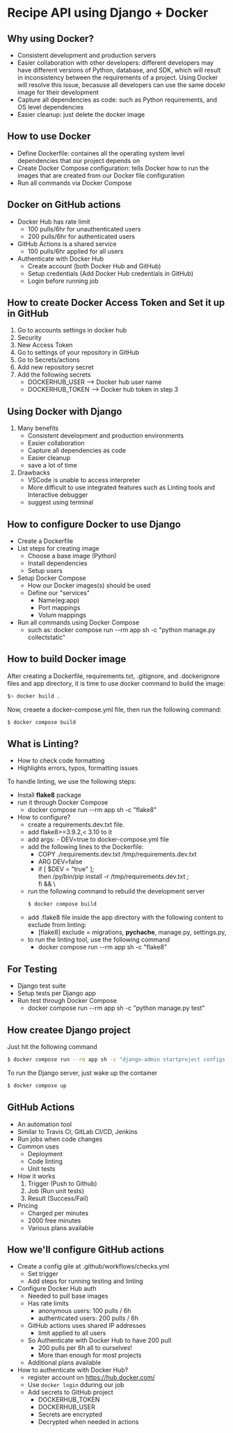 # Recipe API using Django + Docker

## Why using Docker?

- Consistent development and production servers
- Easier collaboration with other developers: different developers may have different versions of Python, database, and SDK, which will result in inconsistency between the requirements of a project. Using Docker will resolve this issue, becasuse all developers can use the same docekr image for their development
- Capture all dependencies as code: such as Python requirements, and OS level dependencies
- Easier cleanup: just delete the docker image

## How to use Docker

- Define Dockerfile: containes all the operating system level dependencies that our project depends on
- Create Docker Compose configuration: tells Docker how to run the images that are created from our Docker file configuration
- Run all commands via Docker Compose

## Docker on GitHub actions

- Docker Hub has rate limit
    - 100 pulls/6hr for unauthenticated users
    - 200 pulls/6hr for authenticated users
- GitHub Actions is a shared service
    - 100 pulls/6hr applied for all users
- Authenticate with Docker Hub
    - Create account (both Docker Hub and GitHub)
    - Setup credentials (Add Docker Hub credentials in GitHub)
    - Login before running job

## How to create Docker Access Token and Set it up in GitHub

1. Go to accounts settings in docker hub
2. Security
3. New Access Token
4. Go to settings of your repository in GitHub
5. Go to Secrets/actions
6. Add new repository secret
7. Add the following secrets
    - DOCKERHUB_USER --> Docker hub user name
    - DOCKERHUB_TOKEN --> Docker hub token in step 3

## Using Docker with Django

1. Many benefits
    - Consistent development and production environments
    - Easier collaboration
    - Capture all dependencies as code
    - Easier cleanup
    - save a lot of time
2. Drawbacks
    - VSCode is unable to access interpreter
    - More difficult to use integrated features such as Linting tools and Interactive debugger
    - suggest using terminal

## How to configure Docker to use Django

- Create a Dockerfile
- List steps for creating image
    - Choose a base image (Python)
    - Install dependencies
    - Setup users
- Setup Docker Compose
    - How our Docker images(s) should be used
    - Define our "services"
        - Name(eg:app)
        - Port mappings
        - Volum mappings
- Run all commands using Docker Compose
    - such as: docker compose run --rm app sh -c  "python manage.py collectstatic"

## How to build Docker image
After creating a Dockerfile, requirements.txt, .gitignore, and .dockerignore files and app directory, it is time to use docker command to build the image:
```bash
$> docker build .
```
Now, creaete a docker-compose.yml file, then run the following command:
```bash
$ docker compose build
```

## What is Linting?

- How to check code formatting
- Highlights errors, typos, formatting issues

To handle linting, we use the following steps:
- Install **flake8** package
- run it through Docker Compose
    - docker compose run --rm app sh -c "flake8"
- How to configure?
    - create a requirements.dev.txt file.
    - add flake8>=3.9.2,< 3.10 to it
    - add args: - DEV=true to docker-compose.yml file
    - add the following lines to the Dockerfile:
        - COPY ./requirements.dev.txt /tmp/requirements.dev.txt
        - ARG DEV=false
        - if [ $DEV = "true" ]; \
        then /py/bin/pip install -r /tmp/requirements.dev.txt ;\
        fi && \
    - run the following command to rebuild the development server
        ```bash 
        $ docker compose build
        ```
    - add .flake8 file inside the app directory with the following content to exclude from linting:
        - [flake8]
            exclude = 
                migrations,
                __pychache__,
                manage.py,
                settings.py,
    - to run the linting tool, use the following command
        - docker compose run --rm app sh -c "flake8"

## For Testing

- Django test suite
- Setup tests per Django app
- Run test through Docker Compose
    - docker compose run --rm app sh -c "python manage.py test"

## How createe Django project
Just hit the following command
```bash
$ docker compose run --rm app sh -c "django-admin startproject configs ."
```
To run the Django server, just wake up the container
```bash
$ docker compose up
```

## GitHub Actions

- An automation tool
- Similar to Travis CI, GitLab CI/CD, Jenkins
- Run jobs when code changes
- Common uses
    - Deployment
    - Code linting
    - Unit tests
- How it works
    1. Trigger (Push to Github)
    2. Job (Run unit tests)
    3. Result (Success/Fail)
- Pricing
    - Charged per minutes
    - 2000 free minutes
    - Various plans available

## How we'll configure GitHub actions

- Create a config gile at .github/workflows/checks.yml
    - Set trigger
    - Add steps for running testing and linting
- Configure Docker Hub auth
    - Needed to pull base images
    - Has rate limits
        - anonymous users: 100 pulls / 6h
        - authenticated users: 200 pulls / 6h
    - GitHub actions uses shared IP addresses
        - limit applied to all users
    - So Authenticate with Docker Hub to have 200 pull
        - 200 pulls per 6h all to ourselves!
        - More than enough for most projects
    - Additional plans available
- How to authenticate with Docker Hub?
    - register account on https://hub.docker.com/
    - Use `docker login` dduring our job
    - Add secrets to GitHub project
        - DOCKERHUB_TOKEN
        - DOCKERHUB_USER
        - Secrets are encrypted
        - Decrypted when needed in actions